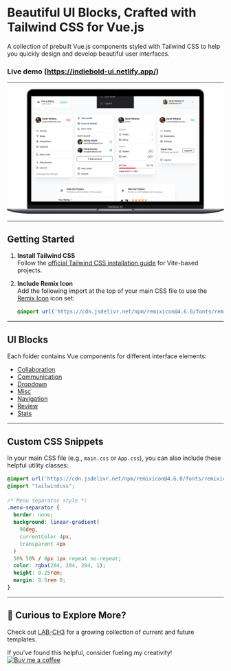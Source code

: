 
# Beautiful UI Blocks, Crafted with Tailwind CSS for Vue.js

A collection of prebuilt Vue.js components styled with Tailwind CSS to help you quickly design and develop beautiful user interfaces. 

### Live demo (https://indiebold-ui.netlify.app/)


---


![Basic Components Preview](./src/assets/demo/shot.png)

---

## Getting Started

1. **Install Tailwind CSS**  
   Follow the [official Tailwind CSS installation guide](https://tailwindcss.com/docs/installation/using-vite) for Vite-based projects.

2. **Include Remix Icon**  
   Add the following import at the top of your main CSS file to use the [Remix Icon](https://remixicon.com/) icon set:
   ```css
   @import url('https://cdn.jsdelivr.net/npm/remixicon@4.6.0/fonts/remixicon.css');
   ```

---

## UI Blocks

Each folder contains Vue components for different interface elements:

- [Collaboration](/src/components/collaboration)
- [Communication](/src/components/communication)
- [Dropdown](/src/components/dropdown)
- [Misc](/src/components/misc)
- [Navigation](/src/components/navigation)
- [Review](/src/components/review)
- [Stats](/src/components/stats)

---

## Custom CSS Snippets

In your main CSS file (e.g., `main.css` or `App.css`), you can also include these helpful utility classes:

```css
@import url('https://cdn.jsdelivr.net/npm/remixicon@4.6.0/fonts/remixicon.css');
@import "tailwindcss";

/* Menu separator style */
.menu-separator {
  border: none;
  background: linear-gradient(
    90deg,
    currentColor 4px,
    transparent 4px
  )
  50% 50% / 8px 1px repeat no-repeat;
  color: rgba(204, 204, 204, 1);
  height: 0.25rem;
  margin: 0.5rem 0;
}
```

---

## 👀 Curious to Explore More?

Check out [LAB-CH3](https://github.com/LaB-CH3) for a growing collection of current and future templates.

If you’ve found this helpful, consider fueling my creativity!  
[![Buy me a coffee](https://www.buymeacoffee.com/assets/img/custom_images/orange_img.png)](https://www.buymeacoffee.com/d2OuR1c)
